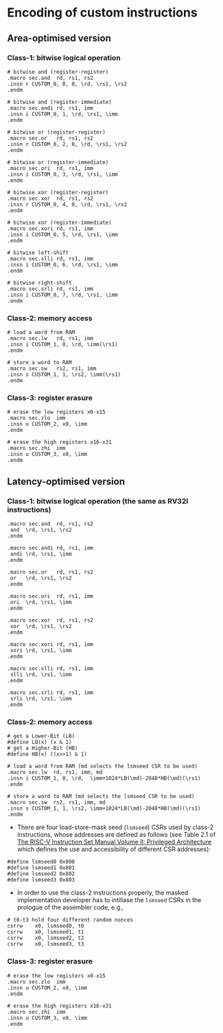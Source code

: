 # Encoding of custom instructions

<!--- ==================================================================== --->

## Area-optimised version

### Class-1: bitwise logical operation

```
# bitwise and (register-register)
.macro sec.and  rd, rs1, rs2 
.insn r CUSTOM_0, 0, 0, \rd, \rs1, \rs2
.endm

# bitwise and (register-immediate)
.macro sec.andi rd, rs1, imm 
.insn i CUSTOM_0, 1, \rd, \rs1, \imm
.endm

# bitwise or (register-register)
.macro sec.or   rd, rs1, rs2 
.insn r CUSTOM_0, 2, 0, \rd, \rs1, \rs2
.endm

# bitwise or (register-immediate)
.macro sec.ori  rd, rs1, imm 
.insn i CUSTOM_0, 3, \rd, \rs1, \imm
.endm

# bitwise xor (register-register)
.macro sec.xor  rd, rs1, rs2 
.insn r CUSTOM_0, 4, 0, \rd, \rs1, \rs2
.endm

# bitwise xor (register-immediate)
.macro sec.xori rd, rs1, imm 
.insn i CUSTOM_0, 5, \rd, \rs1, \imm
.endm

# bitwise left-shift
.macro sec.slli rd, rs1, imm 
.insn i CUSTOM_0, 6, \rd, \rs1, \imm
.endm

# bitwise right-shift
.macro sec.srli rd, rs1, imm 
.insn i CUSTOM_0, 7, \rd, \rs1, \imm
.endm

```

### Class-2: memory access

```
# load a word from RAM
.macro sec.lw   rd, rs1, imm
.insn i CUSTOM_1, 0, \rd, \imm(\rs1)
.endm 

# store a word to RAM
.macro sec.sw   rs2, rs1, imm
.insn s CUSTOM_1, 1, \rs2, \imm(\rs1)
.endm 
```

### Class-3: register erasure 

```
# erase the low registers x0-x15
.macro sec.zlo  imm
.insn u CUSTOM_2, x0, \imm
.endm

# erase the high registers x16-x31
.macro sec.zhi  imm 
.insn u CUSTOM_3, x0, \imm
.endm
```

<!--- ==================================================================== --->

## Latency-optimised version

### Class-1: bitwise logical operation (the same as RV32I instructions)

```
.macro sec.and  rd, rs1, rs2 
 and  \rd, \rs1, \rs2
.endm

.macro sec.andi rd, rs1, imm 
 andi \rd, \rs1, \imm
.endm

.macro sec.or   rd, rs1, rs2 
 or   \rd, \rs1, \rs2 
.endm

.macro sec.ori  rd, rs1, imm 
 ori  \rd, \rs1, \imm
.endm

.macro sec.xor  rd, rs1, rs2
 xor  \rd, \rs1, \rs2 
.endm

.macro sec.xori rd, rs1, imm 
 xori \rd, \rs1, \imm
.endm

.macro sec.slli rd, rs1, imm 
 slli \rd, \rs1, \imm
.endm

.macro sec.srli rd, rs1, imm 
 srli \rd, \rs1, \imm
.endm
```

### Class-2: memory access

```
# get a Lower-Bit (LB)
#define LB(x) (x & 1) 
# get a Higher-Bit (HB)
#define HB(x) ((x>>1) & 1) 

# load a word from RAM (md selects the lsmseed CSR to be used)
.macro sec.lw  rd, rs1, imm, md 
.insn i CUSTOM_1, 0, \rd,  \imm+1024*LB(\md)-2048*HB(\md)(\rs1)
.endm

# store a word to RAM (md selects the lsmseed CSR to be used)
.macro sec.sw  rs2, rs1, imm, md
.insn s CUSTOM_1, 1, \rs2, \imm+1024*LB(\md)-2048*HB(\md)(\rs1)
.endm 
```

- There are four load-store-mask seed (`lsmseed`) CSRs used by class-2 instructions, 
whose addresses are defined as follows (see Table 2.1 of [The RISC-V Instruction Set Manual
Volume II: Privileged Architecture](https://github.com/riscv/riscv-isa-manual/releases/download/Priv-v1.12/riscv-privileged-20211203.pdf) which defines the use and accessibility of different CSR addresses):
```
#define lsmseed0 0x800
#define lsmseed1 0x801
#define lsmseed2 0x802
#define lsmseed3 0x803
```

- In order to use the class-2 instructions properly, 
the masked implementation developer has to intiliase the `lsmseed` CSRs in the prologue of the assembler code, 
e.g., 
```
# t0-t3 hold four different random nonces
csrrw    x0, lsmseed0, t0
csrrw    x0, lsmseed1, t1
csrrw    x0, lsmseed2, t2
csrrw    x0, lsmseed3, t3
``` 

### Class-3: register erasure
```
# erase the low registers x0-x15
.macro sec.zlo  imm
.insn u CUSTOM_2, x0, \imm
.endm

# erase the high registers x16-x31
.macro sec.zhi  imm 
.insn u CUSTOM_3, x0, \imm
.endm
```

<!--- ==================================================================== --->
